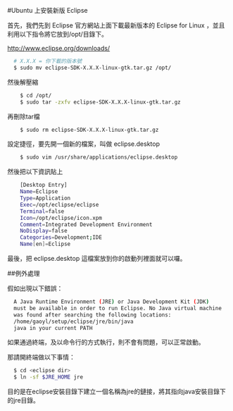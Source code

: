   #Ubuntu 上安裝新版 Eclipse
  
  首先，我們先到 Eclipse 官方網站上面下載最新版本的 Eclipse for Linux ，並且利用以下指令將它放到/opt/目錄下。
  
  http://www.eclipse.org/downloads/
  
  ```bash
    # X.X.X = 你下載的版本號
    $ sudo mv eclipse-SDK-X.X.X-linux-gtk.tar.gz /opt/
  ```
  
  然後解壓縮
```bash
    $ cd /opt/
    $ sudo tar -zxfv eclipse-SDK-X.X.X-linux-gtk.tar.gz
```
  再刪除tar檔
```bash  
    $ sudo rm eclipse-SDK-X.X.X-linux-gtk.tar.gz
```
  設定捷徑，要先開一個新的檔案，叫做 eclipse.desktop
```bash
    $ sudo vim /usr/share/applications/eclipse.desktop
```
  然後把以下資訊貼上
```bash
    [Desktop Entry]
    Name=Eclipse
    Type=Application
    Exec=/opt/eclipse/eclipse
    Terminal=false
    Icon=/opt/eclipse/icon.xpm
    Comment=Integrated Development Environment
    NoDisplay=false
    Categories=Development;IDE
    Name[en]=Eclipse
```
最後，把 eclipse.desktop 這檔案放到你的啟動列裡面就可以囉。

##例外處理

假如出現以下錯誤：

```bash
  A Java Runtime Environment (JRE) or Java Development Kit (JDK) 
  must be available in order to run Eclipse. No Java virtual machine 
  was found after searching the following locations: 
  /home/gaoyl/setup/eclipse/jre/bin/java 
  java in your current PATH
```
  如果通過終端，及以命令行的方式執行，則不會有問題，可以正常啟動。
  
  那請開終端做以下事情：
```bash
  $ cd <eclipse dir> 
  $ ln -sf $JRE_HOME jre
```
  目的是在eclipse安裝目錄下建立一個名稱為jre的鏈接，將其指向java安裝目錄下的jre目錄。
